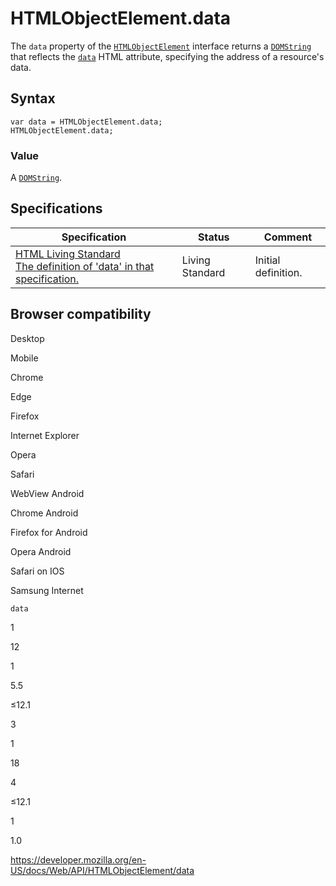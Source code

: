 # HTMLObjectElement.data

The `data` property of the [`HTMLObjectElement`](../htmlobjectelement) interface returns a [`DOMString`](../domstring) that reflects the [`data`](https://developer.mozilla.org/en-US/docs/Web/HTML/Element/object#attr-data) HTML attribute, specifying the address of a resource's data.

## Syntax

    var data = HTMLObjectElement.data;
    HTMLObjectElement.data;

### Value

A [`DOMString`](../domstring).

## Specifications

<table><thead><tr class="header"><th>Specification</th><th>Status</th><th>Comment</th></tr></thead><tbody><tr class="odd"><td><a href="https://html.spec.whatwg.org/multipage/#dom-object-data">HTML Living Standard<br />
<span class="small">The definition of 'data' in that specification.</span></a></td><td><span class="spec-living">Living Standard</span></td><td>Initial definition.</td></tr></tbody></table>

## Browser compatibility

Desktop

Mobile

Chrome

Edge

Firefox

Internet Explorer

Opera

Safari

WebView Android

Chrome Android

Firefox for Android

Opera Android

Safari on IOS

Samsung Internet

`data`

1

12

1

5.5

≤12.1

3

1

18

4

≤12.1

1

1.0

<a href="https://developer.mozilla.org/en-US/docs/Web/API/HTMLObjectElement/data" class="_attribution-link">https://developer.mozilla.org/en-US/docs/Web/API/HTMLObjectElement/data</a>
